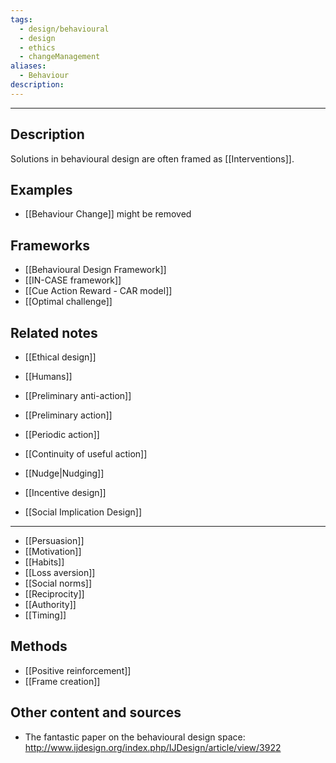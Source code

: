 ```yaml
---
tags:
  - design/behavioural
  - design
  - ethics
  - changeManagement
aliases:
  - Behaviour
description:
---
```

****
## Description
Solutions in behavioural design are often framed as [[Interventions]].

## Examples 
- [[Behaviour Change]] might be removed 

## Frameworks
- [[Behavioural Design Framework]]
- [[IN-CASE framework]]
- [[Cue Action Reward - CAR model]]
- [[Optimal challenge]]

## Related notes 
- [[Ethical design]]
- [[Humans]]

- [[Preliminary anti-action]]
- [[Preliminary action]]
- [[Periodic action]]
- [[Continuity of useful action]] 
- [[Nudge|Nudging]]

- [[Incentive design]]
- [[Social Implication Design]]

--- 
- [[Persuasion]]
- [[Motivation]]
- [[Habits]]
- [[Loss aversion]]
- [[Social norms]]
- [[Reciprocity]]
- [[Authority]]
- [[Timing]]


## Methods
- [[Positive reinforcement]]
- [[Frame creation]]
## Other content and sources
- The fantastic paper on the behavioural design space: http://www.ijdesign.org/index.php/IJDesign/article/view/3922